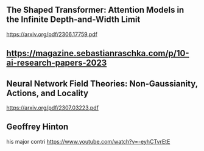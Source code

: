 ## The Shaped Transformer: Attention Models in the Infinite Depth-and-Width Limit
https://arxiv.org/pdf/2306.17759.pdf


## https://magazine.sebastianraschka.com/p/10-ai-research-papers-2023


## Neural Network Field Theories: Non-Gaussianity, Actions, and Locality
https://arxiv.org/pdf/2307.03223.pdf


## Geoffrey Hinton
his major contri https://www.youtube.com/watch?v=-eyhCTvrEtE